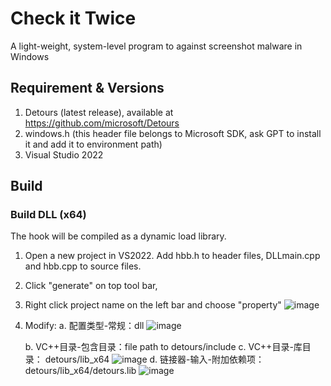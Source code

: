 # Check it Twice
  A light-weight, system-level program to against screenshot malware in Windows

## Requirement & Versions
1. Detours (latest release), available at https://github.com/microsoft/Detours
2. windows.h (this header file belongs to Microsoft SDK, ask GPT to install it and add it to environment path)
3. Visual Studio 2022

## Build

### Build DLL (x64)
The hook will be compiled as a dynamic load library. 
1. Open a new project in VS2022. Add hbb.h to header files, DLLmain.cpp and hbb.cpp to source files.
2. Click "generate" on top tool bar, 
3. Right click project name on the left bar and choose "property"
   ![image](https://github.com/user-attachments/assets/da1599a5-2ce8-4432-ac78-3c88ebd0e087)
4. Modify:
     a. 配置类型-常规：dll
   ![image](https://github.com/user-attachments/assets/f2fb17f4-346a-4275-9d67-0bd6c79d8c9f)

     b. VC++目录-包含目录：file path to detours/include
     c. VC++目录-库目录： detours/lib_x64
     ![image](https://github.com/user-attachments/assets/633ffaac-7d09-4699-a057-ef8f64226b7b)
     d. 链接器-输入-附加依赖项：detours/lib_x64/detours.lib
   ![image](https://github.com/user-attachments/assets/c34f9fbe-e1ae-4715-8741-b4847bb39304)


###

   
